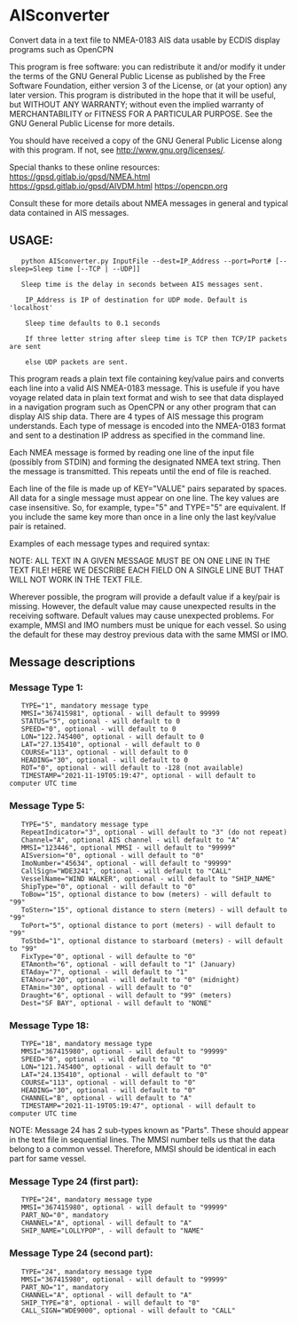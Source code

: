 # AISconverter
Convert data in a text file to NMEA-0183 AIS data usable by ECDIS display
programs such as OpenCPN

   This program is free software: you can redistribute it and/or modify
   it under the terms of the GNU General Public License as published by
   the Free Software Foundation, either version 3 of the License, or
   (at your option) any later version.
   This program is distributed in the hope that it will be useful,
   but WITHOUT ANY WARRANTY; without even the implied warranty of
   MERCHANTABILITY or FITNESS FOR A PARTICULAR PURPOSE.  See the
   GNU General Public License for more details.

   You should have received a copy of the GNU General Public License
   along with this program.  If not, see <http://www.gnu.org/licenses/>.

   Special thanks to these online resources:
   https://gpsd.gitlab.io/gpsd/NMEA.html
   https://gpsd.gitlab.io/gpsd/AIVDM.html
   https://opencpn.org

   Consult these for more details about NMEA messages in general and
   typical data contained in AIS messages.

## USAGE:

``` 
   python AISconverter.py InputFile --dest=IP_Address --port=Port# [--sleep=Sleep time [--TCP | --UDP]]
     
   Sleep time is the delay in seconds between AIS messages sent.
    
    IP_Address is IP of destination for UDP mode. Default is 'localhost'
    
    Sleep time defaults to 0.1 seconds
    
    If three letter string after sleep time is TCP then TCP/IP packets are sent
    
    else UDP packets are sent.
```

This program reads a plain text file containing key/value pairs and converts each line into a valid
AIS NMEA-0183 message.  This is usefule if you have voyage related data in plain text format and wish
to see that data displayed in a navigation program such as OpenCPN or any other program that can
display AIS ship data.  There are 4 types of AIS message this program understands.  Each type of message
is encoded into the NMEA-0183 format and sent to a destination IP address as specified in the command
line.

Each NMEA message is formed by reading one line of the input file (possibly from STDIN) and forming
the designated NMEA text string.  Then the message is transmitted.  This repeats until the end of file
is reached.

Each line of the file is made up of KEY="VALUE" pairs separated by spaces.  All data for a single message
must appear on one line.  The key values are case insensitive.  So, for example, type="5" and TYPE="5" are
equivalent.  If you include the same key more than once in a line only the last key/value pair is retained.

Examples of each message types and required syntax:

NOTE: ALL TEXT IN A GIVEN MESSAGE MUST BE ON ONE LINE IN THE TEXT FILE!
HERE WE DESCRIBE EACH FIELD ON A SINGLE LINE BUT THAT WILL NOT WORK IN THE TEXT FILE.

Wherever possible, the program will provide a default value if a key/pair is missing.
However, the default value may cause unexpected results in the receiving software.  Default
values may cause unexpected problems.  For example, MMSI and IMO numbers must be unique for
each vessel.  So using the default for these may destroy previous data with the same MMSI
or IMO.

## Message descriptions
### Message Type 1:
```
   TYPE="1", mandatory message type
   MMSI="367415981", optional - will default to 99999
   STATUS="5", optional - will default to 0
   SPEED="0", optional - will default to 0
   LON="122.745400", optional - will default to 0
   LAT="27.135410", optional - will default to 0
   COURSE="113", optional - will default to 0
   HEADING="30", optional - will default to 0
   ROT="0", optional - will default to -128 (not available)
   TIMESTAMP="2021-11-19T05:19:47", optional - will default to computer UTC time
```

### Message Type 5:
```
   TYPE="5", mandatory message type
   RepeatIndicator="3", optional - will default to "3" (do not repeat)
   Channel="A", optional AIS channel - will default to "A"
   MMSI="123446", optional MMSI - will default to "99999"
   AISversion="0", optional - will default to "0"
   ImoNumber="45634", optional - will default to "99999"
   CallSign="WDE3241", optional - will default to "CALL"
   VesselName="WIND WALKER", optional - will default to "SHIP_NAME"
   ShipType="0", optional - will default to "0"
   ToBow="15", optional distance to bow (meters) - will default to "99"
   ToStern="15", optional distance to stern (meters) - will default to "99"
   ToPort="5", optional distance to port (meters) - will default to "99"
   ToStbd="1", optional distance to starboard (meters) - will default to "99"
   FixType="0", optional - will defaulte to "0"
   ETAmonth="6", optional - will default to "1" (January)
   ETAday="7", optional - will default to "1"
   ETAhour="20", optional - will default to "0" (midnight)
   ETAmin="30", optional - will default to "0"
   Draught="6", optional - will default to "99" (meters)
   Dest="SF BAY", optional - will default to "NONE"
```

### Message Type 18:
```
   TYPE="18", mandatory message type
   MMSI="367415980", optional - will default to "99999"
   SPEED="0", optional - will default to "0"
   LON="121.745400", optional - will default to "0"
   LAT="24.135410", optional - will default to "0"
   COURSE="113", optional - will default to "0"
   HEADING="30", optional - will default to "0"
   CHANNEL="B", optional - will default to "A"
   TIMESTAMP="2021-11-19T05:19:47", optional - will default to computer UTC time
```

NOTE: Message 24 has 2 sub-types known as "Parts". These should appear in the text file
in sequential lines.  The MMSI number tells us that the data belong to a common vessel.
Therefore, MMSI should be identical in each part for same vessel.

### Message Type 24 (first part):
```
   TYPE="24", mandatory message type
   MMSI="367415980", optional - will default to "99999"
   PART_NO="0", mandatory
   CHANNEL="A", optional - will default to "A"
   SHIP_NAME="LOLLYPOP", - will default to "NAME"
```

### Message Type 24 (second part):
```
   TYPE="24", mandatory message type
   MMSI="367415980", optional - will default to "99999"
   PART_NO="1", mandatory
   CHANNEL="A", optional - will default to "A"
   SHIP_TYPE="8", optional - will default to "0"
   CALL_SIGN="WDE9000", optional - will default to "CALL"
```
